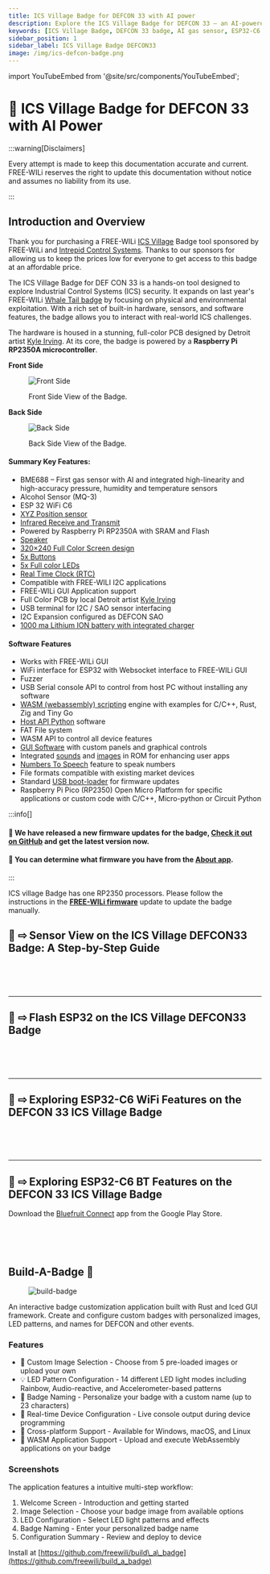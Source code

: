 ```yaml
---
title: ICS Village Badge for DEFCON 33 with AI power
description: Explore the ICS Village Badge for DEFCON 33 — an AI-powered hardware platform with gas & alcohol sensors, ESP32 Wi-Fi, RTC, and WASM scripting. Designed for hands-on ICS security, featuring a full-color screen, GUI support, and open-source tools.
keywords: [ICS Village Badge, DEFCON 33 badge, AI gas sensor, ESP32-C6 WiFi, RP2350 microcontroller, WASM scripting, ICS security hardware, FREE-WILi, Zig, Rust, CircuitPython, MicroPython, I2C SAO expansion, real-time clock, GUI badge interface]
sidebar_position: 1
sidebar_label: ICS Village Badge DEFCON33
image: /img/ics-defcon-badge.png
---
```


import YouTubeEmbed from '@site/src/components/YouTubeEmbed';

# 🤖 ICS Village Badge for DEFCON 33 with AI Power

:::warning[Disclaimers]

Every attempt is made to keep this documentation accurate and current. FREE-WILi reserves the right to update this documentation without notice and assumes no liability from its use.

:::

## Introduction and Overview

Thank you for purchasing a FREE-WILi [ICS Village](https://icsvillage.com/) Badge tool sponsored by FREE-WiLi and [Intrepid Control Systems](https://intrepidcs.com/). Thanks to our sponsors for allowing us to keep the prices low for everyone to get access to this badge at an affordable price.

The ICS Village Badge for DEF CON 33 is a hands-on tool designed to explore Industrial Control Systems (ICS) security. It expands on last year's FREE-WILi [Whale Tail badge](https://freewili.com/products/whale-tail/) by focusing on physical and environmental exploitation. With a rich set of built-in hardware, sensors, and software features, the badge allows you to interact with real-world ICS challenges.

The hardware is housed in a stunning, full-color PCB designed by Detroit artist [Kyle Irving](https://www.kyleriseirving.com/). At its core, the badge is powered by a **Raspberry Pi RP2350A microcontroller**.

**Front Side**

<div class="text--center">

<figure>

![Front Side](../assets/front-side.jpg "Front Side")
<figcaption>Front Side View of the Badge.</figcaption>
</figure>
</div>

**Back Side**

<div class="text--center">

<figure>

![Back Side](../assets/back-side.webp "Back Side")
<figcaption>Back Side View of the Badge.</figcaption>
</figure>
</div>

#### Summary Key Features:

* BME688 – First gas sensor with AI and integrated high-linearity and high-accuracy pressure, humidity and temperature sensors   
* Alcohol Sensor (MQ-3)  
* ESP 32 WiFi C6  
* [XYZ Position sensor](../../scripting/gui-screen-buttons-and-lights/accelerometer/)   
* [Infrared Receive and Transmit](../../scripting/gui-screen-buttons-and-lights/ir-infrared-devices/)  
* Powered by Raspberry Pi RP2350A with SRAM and Flash  
* [Speaker](../../scripting/gui-screen-buttons-and-lights/making-sounds/)  
* [320×240 Full Color Screen design](../../scripting/gui-screen-buttons-and-lights/displaying-images/)  
* [5x Buttons](../../scripting/gui-screen-buttons-and-lights/buttons/)   
* [5x Full color LEDs](../../scripting/gui-screen-buttons-and-lights/led-light-show/)  
* [Real Time Clock (RTC)](../../scripting/gui-screen-buttons-and-lights/rtc-real-time-clock/)  
* Compatible with FREE-WILI I2C applications  
* FREE-WILi GUI Application support  
* Full Color PCB by local Detroit artist [Kyle Irving](https://www.kyleriseirving.com/)  
* USB terminal for I2C / SAO sensor interfacing  
* I2C Expansion configured as DEFCON SAO  
* [1000 ma Lithium ION battery with integrated charger](../../scripting/gui-screen-buttons-and-lights/li-ion-battery-and-power-management/)

#### Software Features

* Works with FREE-WILi GUI  
* WiFi interface for ESP32 with Websocket interface to FREE-WILi GUI  
* Fuzzer  
* USB Serial console API to control from host PC without installing any software  
* [WASM (webassembly) scripting](../../scripting/io-app/scripting-with-wasm/) engine with examples for C/C++, Rust, Zig and Tiny Go  
* [Host API Python](https://github.com/freewili/freewili-python/) software  
* FAT File system  
* WASM API to control all device features  
* [GUI Software](../../scripting/gui-screen-buttons-and-lights/) with custom panels and graphical controls  
* Integrated [sounds](../../scripting/gui-screen-buttons-and-lights/making-sounds/) and [images](../../scripting/gui-screen-buttons-and-lights/displaying-images/) in ROM for enhancing user apps  
* [Numbers To Speech](../../scripting/gui-screen-buttons-and-lights/making-sounds/) feature to speak numbers  
* File formats compatible with existing market devices  
* Standard [USB boot-loader](/getting-started/freewili-firmware-update/) for firmware updates  
* Raspberry Pi Pico (RP2350) Open Micro Platform for specific applications or custom code with C/C++, Micro-python or Circuit Python  
<!-- * Open source [github](https://github.com/freewili/) software for updates -->

:::info[]
<h4>🚀 We have released a new firmware updates for the badge, <a target="_blank" rel="noopener noreferrer" href="https://github.com/freewili/freewili-firmware" class="highlight">Check it out on GitHub</a> and get the latest version now.</h4>
<h4>📱 You can determine what firmware you have from the <a target="_self" rel="noopener noreferrer" href="../../scripting/gui-screen-buttons-and-lights/about-app/" class="highlight-app">About app</a>. </h4>
:::

<br/>

ICS village Badge has one RP2350 processors. Please follow the instructions in the **[FREE-WILi firmware](/getting-started/freewili-firmware-update/)** update to update the badge manually. 

## 🎥 ⇨ Sensor View on the ICS Village DEFCON33 Badge: A Step-by-Step Guide

<YouTubeEmbed videoId="SxH4wWSY1L0" />

<br/><br/><br/>

---

## 🎥 ⇨ Flash ESP32 on the ICS Village DEFCON33 Badge

<YouTubeEmbed videoId="hH2B_Icv48Y" />

<br/><br/><br/>

---

## 🎥 ⇨ Exploring ESP32-C6 WiFi Features on the DEFCON 33 ICS Village Badge

<YouTubeEmbed videoId="wAfkV-FpKPw" />

<br/><br/><br/>

---

## 🎥 ⇨ Exploring ESP32-C6 BT Features on the DEFCON 33 ICS Village Badge

Download the [Bluefruit Connect](https://play.google.com/store/apps/details?id=com.adafruit.bluefruit.le.connect&hl=en&gl=US&pli=1) app from the Google Play Store.

<YouTubeEmbed videoId="JAblyfNM6ss" />

<br/><br/><br/>

## Build-A-Badge 🚀

<div class="text--center">

<figure>

![build-badge](../assets/build-badge.jpg "build-badge")
<figcaption></figcaption>
</figure>
</div>

An interactive badge customization application built with Rust and Iced GUI framework. Create and configure custom badges with personalized images, LED patterns, and names for DEFCON and other events.

### **Features**

* 🎨 Custom Image Selection \- Choose from 5 pre-loaded images or upload your own  
* 💡 LED Pattern Configuration \- 14 different LED light modes including Rainbow, Audio-reactive, and Accelerometer-based patterns  
* 📝 Badge Naming \- Personalize your badge with a custom name (up to 23 characters)  
* 🔧 Real-time Device Configuration \- Live console output during device programming  
* 📱 Cross-platform Support \- Available for Windows, macOS, and Linux  
* 🚀 WASM Application Support \- Upload and execute WebAssembly applications on your badge

### **Screenshots**

The application features a intuitive multi-step workflow:

1. Welcome Screen \- Introduction and getting started  
2. Image Selection \- Choose your badge image from available options  
3. LED Configuration \- Select LED light patterns and effects  
4. Badge Naming \- Enter your personalized badge name  
5. Configuration Summary \- Review and deploy to device

Install at [https://github.com/freewili/build\_a\_badge](https://github.com/freewili/build_a_badge) 